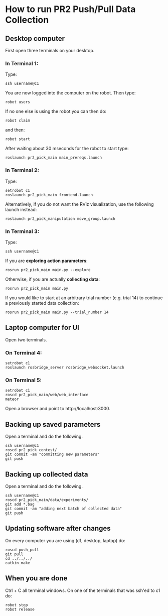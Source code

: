 # How to run PR2 Push/Pull Data Collection

## Desktop computer

First open three terminals on your desktop.

### In Terminal 1:
Type:

```
ssh username@c1
```

You are now logged into the computer on the robot.
Then type:

```
robot users 
```

If no one else is using the robot you can then do:

```
robot claim
```

and then:

```
robot start
```

After waiting about 30 mseconds for the robot to start type:

```
roslaunch pr2_pick_main main_prereqs.launch
```

### In Terminal 2:
Type:

```
setrobot c1
roslaunch pr2_pick_main frontend.launch
```

Alternatively, if you do not want the RViz visualization, use the following launch instead:
```
roslaunch pr2_pick_manipulation move_group.launch
```

### In Terminal 3:
Type:

```
ssh username@c1
```

If you are __exploring action parameters__:

```
rosrun pr2_pick_main main.py --explore
```

Otherwise, if you are actually __collecting data__:

```
rosrun pr2_pick_main main.py
```

If you would like to start at an arbitrary trial number (e.g. trial 14) to continue a previously started data collection:

```
rosrun pr2_pick_main main.py --trial_number 14
```

## Laptop computer for UI

Open two terminals.

### On Terminal 4:

```
setrobot c1
roslaunch rosbridge_server rosbridge_websocket.launch
```

### On Terminal 5:

```
setrobot c1
roscd pr2_pick_main/web/web_interface
meteor
```

Open a browser and point to http://localhost:3000.

## Backing up saved parameters

Open a terminal and do the following.

```
ssh username@c1
roscd pr2_pick_contest/
git commit -am "committing new parameters"
git push
```


## Backing up collected data

Open a terminal and do the following.

```
ssh username@c1
roscd pr2_pick_main/data/experiments/
git add *.bag
git commit -am "adding next batch of collected data"
git push
```

## Updating software after changes

On every computer you are using (c1, desktop, laptop) do:

```
roscd push_pull
git pull
cd ../../../
catkin_make
```

## When you are done

Ctrl + C all terminal windows. On one of the terminals that was ssh'ed to c1 do:

```
robot stop
robot release
```
